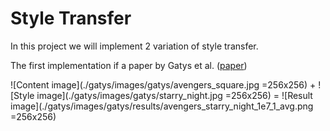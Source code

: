 # Style Transfer

In this project we will implement 2 variation of style transfer.  

The first implementation if a paper by Gatys et al. ([paper](https://arxiv.org/pdf/1508.06576.pdf))  

![Content image](./gatys/images/gatys/avengers_square.jpg =256x256) + ![Style image](./gatys/images/gatys/starry_night.jpg =256x256) = ![Result image](./gatys/images/gatys/results/avengers_starry_night_1e7_1_avg.png =256x256)